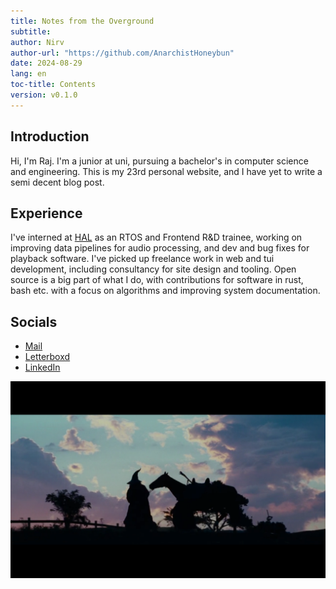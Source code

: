 ```yaml
---
title: Notes from the Overground
subtitle:
author: Nirv
author-url: "https://github.com/AnarchistHoneybun"
date: 2024-08-29
lang: en
toc-title: Contents
version: v0.1.0
---
```


## Introduction

Hi, I'm Raj. I'm a junior at uni, pursuing a bachelor's in computer science
and engineering. This is my 23rd personal website, and I have yet to write 
a semi decent blog post.

## Experience

I've interned at [HAL](https://www.hal-india.co.in/home) as an RTOS and Frontend R&D trainee, working on improving data pipelines
for audio processing, and dev and bug fixes for playback software. I've picked
up freelance work in web and tui development, including consultancy for
site design and tooling. Open source is a big part of what I do, with contributions
for software in rust, bash etc. with a focus on algorithms and improving system documentation.

## Socials

- [Mail](mailto:typhoeusxoxo@gmail.com)
- [Letterboxd](https://letterboxd.com/thermitesinatra/)
- [LinkedIn](https://www.linkedin.com/in/raj-rajeshwar-singh/)

![Lift up your merry hearts, and ride to meet your fortune](../docs/assets/lotr-sil.png)